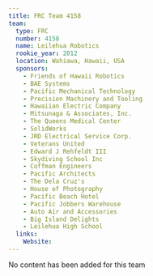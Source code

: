 ```yaml
---
title: FRC Team 4158
team:
  type: FRC
  number: 4158
  name: Leilehua Robotics
  rookie_year: 2012
  location: Wahiawa, Hawaii, USA
  sponsors:
    - Friends of Hawaii Robotics
    - BAE Systems
    - Pacific Mechanical Technology
    - Precision Machinery and Tooling
    - Hawaiian Electric Company
    - Mitsunaga & Associates, Inc.
    - The Queens Medical Center
    - SolidWorks
    - JRD Electrical Service Corp.
    - Veterans United
    - Edward J Rehfeldt III
    - Skydiving School Inc
    - Coffman Engineers
    - Pacific Architects
    - The Dela Cruz's
    - House of Photography
    - Pacific Beach Hotel
    - Pacific Jobbers Warehouse
    - Auto Air and Accessories
    - Big Island Delights
    - Leilehua High School
  links:
    Website: 
---
```

No content has been added for this team